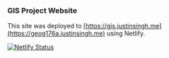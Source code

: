 ### GIS Project Website

This site was deployed to [https://gis.justinsingh.me](https://geog176a.justinsingh.me) using Netlify. 

[![Netlify Status](https://api.netlify.com/api/v1/badges/8973c282-2202-493c-9ccf-5dcf703befb5/deploy-status)](https://app.netlify.com/sites/brave-pare-1d41d8/deploys)
